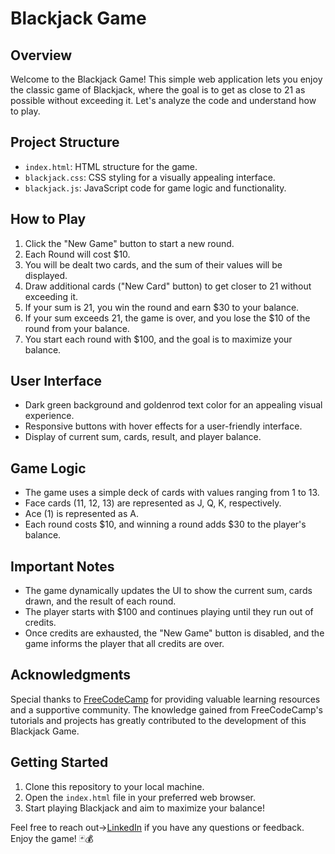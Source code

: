 # Blackjack Game

## Overview

Welcome to the Blackjack Game! This simple web application lets you enjoy the classic game of Blackjack, where the goal is to get as close to 21 as possible without exceeding it. Let's analyze the code and understand how to play.

## Project Structure

- `index.html`: HTML structure for the game.
- `blackjack.css`: CSS styling for a visually appealing interface.
- `blackjack.js`: JavaScript code for game logic and functionality.

## How to Play

1. Click the "New Game" button to start a new round.
2. Each Round will cost $10.
3. You will be dealt two cards, and the sum of their values will be displayed.
4. Draw additional cards ("New Card" button) to get closer to 21 without exceeding it.
5. If your sum is 21, you win the round and earn $30 to your balance.
6. If your sum exceeds 21, the game is over, and you lose the $10 of the round from your balance.
7. You start each round with $100, and the goal is to maximize your balance.

## User Interface

- Dark green background and goldenrod text color for an appealing visual experience.
- Responsive buttons with hover effects for a user-friendly interface.
- Display of current sum, cards, result, and player balance.

## Game Logic

- The game uses a simple deck of cards with values ranging from 1 to 13.
- Face cards (11, 12, 13) are represented as J, Q, K, respectively.
- Ace (1) is represented as A.
- Each round costs $10, and winning a round adds $30 to the player's balance.

## Important Notes

- The game dynamically updates the UI to show the current sum, cards drawn, and the result of each round.
- The player starts with $100 and continues playing until they run out of credits.
- Once credits are exhausted, the "New Game" button is disabled, and the game informs the player that all credits are over.

## Acknowledgments

Special thanks to [FreeCodeCamp](https://www.freecodecamp.org/) for providing valuable learning resources and a supportive community. The knowledge gained from FreeCodeCamp's tutorials and projects has greatly contributed to the development of this Blackjack Game.

## Getting Started

1. Clone this repository to your local machine.
2. Open the `index.html` file in your preferred web browser.
3. Start playing Blackjack and aim to maximize your balance!

Feel free to reach out->[LinkedIn](https://www.linkedin.com/in/aakarsh-arora-b3965822b/) if you have any questions or feedback. Enjoy the game! 🃏💰
